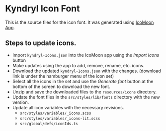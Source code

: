 # Kyndryl Icon Font

This is the source files for the icon font. It was generated using [IcoMoon App](https://icomoon.io/app/).

## Steps to update icons.

- Import `kyndryl-Icons.json` into the IcoMoon app using the *Import Icons* button
- Make updates using the app to add, remove, rename, etc. icons.
- Download the updated `kyndryl-Icons.json` with the changes. (download link is under the hamburger menu of the icon set)
- Select all the icons in the set and use the *Generate font* button at the bottom of the screen to download the new font.
- Unzip and save the downloaded files to the `resources/icons` directory.
- Update the font files in the `src/styles/lib/fonts` directory with the new version.
- Update all icon variables with the necessary revisions.
  - `src/styles/variables/_icons.scss`
  - `src/styles/variables/_icons-lit.scss`
  - `src/global/defs/iconIds.ts`

